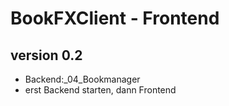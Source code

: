 # BookFXClient - Frontend
## version 0.2

* Backend:_04_Bookmanager
* erst Backend starten, dann Frontend